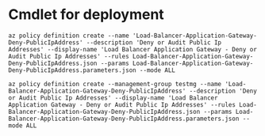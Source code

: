 # Cmdlet for deployment

`az policy definition create --name 'Load-Balancer-Application-Gateway-Deny-PublicIpAddress' --description 'Deny or Audit Public Ip Addresses' --display-name 'Load Balancer Application Gateway - Deny or Audit Public Ip Addresses' --rules Load-Balancer-Application-Gateway-Deny-PublicIpAddress.json --params Load-Balancer-Application-Gateway-Deny-PublicIpAddress.parameters.json --mode ALL`

`az policy definition create --management-group testmg --name 'Load-Balancer-Application-Gateway-Deny-PublicIpAddress' --description 'Deny or Audit Public Ip Addresses' --display-name 'Load Balancer Application Gateway - Deny or Audit Public Ip Addresses' --rules Load-Balancer-Application-Gateway-Deny-PublicIpAddress.json --params Load-Balancer-Application-Gateway-Deny-PublicIpAddress.parameters.json --mode ALL`
